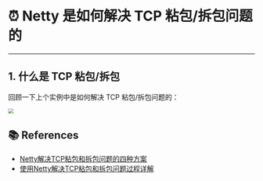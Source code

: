 # ⏰ Netty 是如何解决 TCP 粘包/拆包问题的

---

## 1. 什么是 TCP 粘包/拆包



回顾一下上个实例中是如何解决 TCP 粘包/拆包问题的：

<img src="https://gitee.com/veal98/images/raw/master/img/20201214221852.png" style="zoom:67%;" />

## 📚 References

- [Netty解决TCP粘包和拆包问题的四种方案 ](https://www.sohu.com/a/302231889_120045139)
- [使用Netty解决TCP粘包和拆包问题过程详解](http://www.3qphp.com/java/Jgrammar/3687.html)